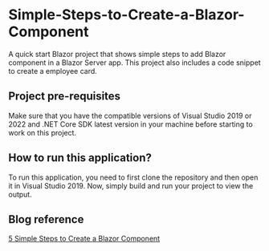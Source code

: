 # Simple-Steps-to-Create-a-Blazor-Component
A quick start Blazor project that shows simple steps to add Blazor component in a Blazor Server app. This project also includes a code snippet to create a employee card.

## Project pre-requisites
Make sure that you have the compatible versions of Visual Studio 2019 or 2022 and .NET Core SDK latest version in your machine before starting to work on this project.

## How to run this application?
To run this application, you need to first clone the repository and then open it in Visual Studio 2019. Now, simply build and run your project to view the output.

## Blog reference
[5 Simple Steps to Create a Blazor Component](https://www.syncfusion.com/blogs/post/5-simple-steps-to-create-a-blazor-component.aspx)
